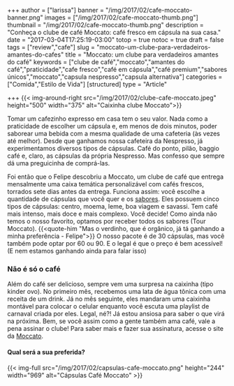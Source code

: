 +++
author = ["larissa"]
banner = "/img/2017/02/cafe-moccato-banner.png"
images = ["/img/2017/02/cafe-moccato-thumb.png"]
thumbnail = "/img/2017/02/cafe-moccato-thumb.png"
description = "Conheça o clube de café Moccato: café fresco em cápsula na sua casa."
date = "2017-03-04T17:25:19-03:00"
totop = true
notoc = true
draft = false
tags = ["review","cafe"]
slug = "moccato-um-clube-para-verdadeiros-amantes-do-cafes"
title = "Moccato: um clube para verdadeiros amantes do café"
keywords = ["clube de café","moccato","amantes do café","praticidade","cafe fresco","café em cápsula","café premium","sabores únicos","moccato","capsula nespresso","capsula alternativa"]
categories = ["Comida","Estilo de Vida"]
[structured]
type = "Article"

+++
{{<
    img-around-right src="/img/2017/02/clube-cafe-moccato.jpeg"
    height="500"
    width="375"
    alt="Caixinha clube Moccato">}}

Tomar um cafezinho expresso em casa tem o seu valor.  Nada como a praticidade de escolher um cápsula e, em menos de dois minutos, poder saborear uma bebida com a mesma qualidade de uma cafeteria (às vezes até melhor). Desde que ganhamos nossa cafeteira da Nespresso, já experimentamos diversos tipos de cápsulas. Café do ponto, pilão, baggio café e, claro, as cápsulas da própria Nespresso. Mas confesso que sempre dá uma preguicinha de comprá-las.

Foi então que o Felipe descobriu a Moccato, um clube de café que entrega mensalmente uma caixa temática personalizável com cafés frescos, torrados sete dias antes da entrega. Funciona assim: você escolhe a quantidade de cápsulas que você quer e os [sabores][b0b50e82]. Eles possuem cinco tipos de cápsulas: centro, moema, leme, boa viagem e savassi. Tem café mais intenso, mais doce e mais complexo. Você decide! Como ainda não temos o nosso favorito, optamos por receber todos os sabores (Tour Moccato).
{{<quote-him "Mas o verdinho, que é orgânico, já tá ganhando a minha preferência - Felipe">}}
O nosso pacote é de 30 cápsulas, mas você também pode optar por 60 ou 90. E o legal é que o preço é bem acessível! (E nem estamos ganhando ainda para falar isso)

  [b0b50e82]: https://www.moccato.com.br/sabores "Sabores Moccato"

### Não é só o café
Além do café ser delicioso, sempre vem uma surpresa na caixinha (tipo kinder ovo). No primeiro mês, recebemos uma lata de água tônica com uma receita de um drink. Já no mês seguinte, eles mandaram uma caixinha montável para colocar o celular enquanto você escuta uma playlist de carnaval criada por eles. Legal, né?! Já estou ansiosa para saber o que virá na próxima. Bem, se você assim como a gente também ama café, vale a pena assinar o clube!
Para saber mais e fazer sua assinatura, acesse o site da [Moccato][b38cd701].
#### Qual será a sua preferida?
{{< img-full src="/img/2017/02/capsulas-cafe-moccato.png" height="244" width="969" alt="Cápsulas Café Moccato" >}}


  [b38cd701]: https://www.moccato.com.br/ "Site Moccato"
